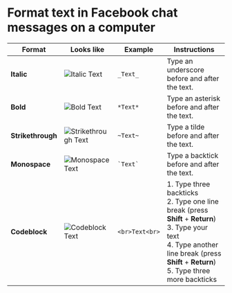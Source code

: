 # Format text in Facebook chat messages on a computer

| Format         | Looks like | Example    | Instructions                                                                 |
|----------------|------------|------------|-------------------------------------------------------------------------------|
| **Italic**     | ![Italic Text](https://via.placeholder.com/40x20?text=Text) | `_Text_`    | Type an underscore before and after the text.                                |
| **Bold**       | ![Bold Text](https://via.placeholder.com/40x20?text=Text)   | `*Text*`    | Type an asterisk before and after the text.                                  |
| **Strikethrough** | ![Strikethrough Text](https://via.placeholder.com/40x20?text=Text) | `~Text~`    | Type a tilde before and after the text.                                      |
| **Monospace**  | ![Monospace Text](https://via.placeholder.com/40x20?text=Text) | `` `Text` `` | Type a backtick before and after the text.                                   |
| **Codeblock**  | ![Codeblock Text](https://via.placeholder.com/40x20?text=Text) | <pre>```<br>Text<br>```</pre> | 1. Type three backticks<br>2. Type one line break (press **Shift** + **Return**)<br>3. Type your text<br>4. Type another line break (press **Shift** + **Return**)<br>5. Type three more backticks |
